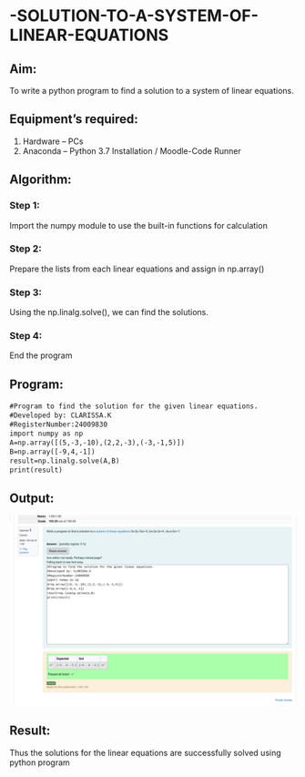 # -SOLUTION-TO-A-SYSTEM-OF-LINEAR-EQUATIONS
## Aim:
To write a python program to find a solution to a system of linear equations.
## Equipment’s required:
1. 	Hardware – PCs
2. 	Anaconda – Python 3.7 Installation / Moodle-Code Runner
## Algorithm:
### Step 1: 
Import the numpy module to use the built-in functions for calculation
### Step 2: 
Prepare the lists from each linear equations and assign in np.array()
### Step 3: 
Using the np.linalg.solve(), we can find the solutions.
### Step 4: 
End the program
## Program:
```
#Program to find the solution for the given linear equations.
#Developed by: CLARISSA.K
#RegisterNumber:24009830
import numpy as np 
A=np.array([(5,-3,-10),(2,2,-3),(-3,-1,5)])
B=np.array([-9,4,-1])
result=np.linalg.solve(A,B)
print(result)
```

## Output:
![output](output.png)

## Result: 
Thus the solutions for the linear equations are successfully solved using python program 

